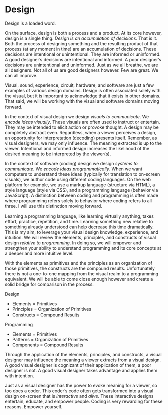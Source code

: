 # Design

Design is a loaded word.

On the surface, design is both a process and a product. At its core however, design is a single thing. *Design is an accumulation of decisions*. That is it. Both the process of designing something and the resulting product of that process (at any moment in time) are an accumulation of decisions. These decisions are intentional or unintentional. They are informed or uninformed. A good designer’s decisions are intentional and informed. A poor designer’s decisions are unintentional and uninformed. Just as we all breathe, we are all designers. Not all of us are good designers however. Few are great. We can all improve.

Visual, sound, experience, circuit, hardware, and software are just a few examples of various design domains. Design is often associated solely with the visual, but it is important to acknowledge that it exists in other domains. That said, we will be working with the visual and software domains moving forward.

In the context of visual design we design *visuals to communicate*. We *encode ideas visually*. These visuals are often used to instruct or entertain. They may be intended to elicit action or provoke thought. A design may be completely abstract even. Regardless, when a viewer perceives a design, an opportunity for interpretation (decoding) presents itself. Remember, as visual designers, we may only influence. The meaning extracted is up to the viewer. Intentional and informed design increases the likelihood of the desired meaning to be interpreted by the viewer(s).

In the context of software (coding) design we design *systems to communicate*. We *encode ideas programmatically*. When we want computers to understand these ideas (typically for translation to on-screen visuals), we author code using different coding languages. On the web platform for example, we use a markup language (structure via HTML), a style language (style via CSS), and a programming language (behavior via JavaScript). A distinction between coding and programming is often made where programming refers solely to behavior where coding refers to all three. I will use this distinction moving forward.

Learning a programming language, like learning virtually anything, takes effort, practice, repetition, and time. Learning something new relative to something already understood can help decrease this time dramatically. This is my aim, to leverage your visual design knowledge, experience, and intuition. We will review the elements, principles, and constructs of visual design *relative to programming*. In doing so, we will empower and strengthen your ability to understand programming and its core concepts at a deeper and more intuitive level.

With the elements as primitives and the principles as an organization of those primitives, the constructs are the compound results. Unfortunately there is not a one-to-one mapping from the visual realm to a programming equivalent. We will be able to come close enough however and create a solid bridge for comparison in the process.

Design
- Elements = Primitives
- Principles = Organization of Primitives
- Constructs = Compound Results

Programming
- Elements = Primitives
- Patterns = Organization of Primitives
- Components = Compound Results

Through the application of the elements, principles, and constructs, a visual designer may influence the meaning a viewer extracts from a visual design. A good visual designer is cognizant of their application of them, a poor designer is not. A good visual designer takes advantage and applies them with intention.

Just as a visual designer has the power to evoke meaning for a viewer, so too does a coder. This coder’s code often gets transformed into a visual design on-screen that is *interactive* and *alive*. These interactive designs entertain, educate, and empower people. Coding is very rewarding for these reasons. Empower yourself.
